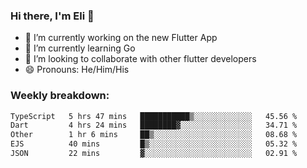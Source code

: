 ### Hi there, I'm Eli 👋
- 🔭 I’m currently working on the new Flutter App
- 🌱 I’m currently learning Go
- 🦄 I’m looking to collaborate with other flutter developers
- 😄 Pronouns: He/Him/His

### Weekly breakdown:
<!--START_SECTION:waka-->

```txt
TypeScript   5 hrs 47 mins   ███████████▒░░░░░░░░░░░░░   45.56 %
Dart         4 hrs 24 mins   ████████▓░░░░░░░░░░░░░░░░   34.71 %
Other        1 hr 6 mins     ██▒░░░░░░░░░░░░░░░░░░░░░░   08.68 %
EJS          40 mins         █▒░░░░░░░░░░░░░░░░░░░░░░░   05.32 %
JSON         22 mins         ▓░░░░░░░░░░░░░░░░░░░░░░░░   02.91 %
```

<!--END_SECTION:waka-->
